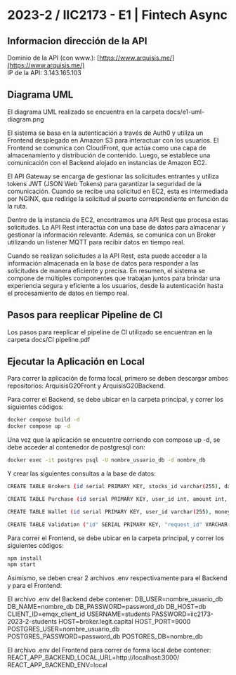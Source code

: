 # 2023-2 / IIC2173 - E1 | Fintech Async


## Informacion dirección de la API

Dominio de la API (con www.): [https://www.arquisis.me/](https://www.arquisis.me/)<br>
IP de la API: 3.143.165.103

## Diagrama UML

El diagrama UML realizado se encuentra en la carpeta docs/e1-uml-diagram.png


El sistema se basa en la autenticación a través de Auth0 y utiliza un Frontend desplegado en Amazon S3 para interactuar con los usuarios. El Frontend se comunica con CloudFront, que actúa como una capa de almacenamiento y distribución de contenido. Luego, se establece una comunicación con el Backend alojado en instancias de Amazon EC2.

El API Gateway se encarga de gestionar las solicitudes entrantes y utiliza tokens JWT (JSON Web Tokens) para garantizar la seguridad de la comunicación. Cuando se recibe una solicitud en EC2, esta es intermediada por NGINX, que redirige la solicitud al puerto correspondiente en función de la ruta.

Dentro de la instancia de EC2, encontramos una API Rest que procesa estas solicitudes. La API Rest interactúa con una base de datos para almacenar y gestionar la información relevante. Además, se comunica con un Broker utilizando un listener MQTT para recibir datos en tiempo real.

Cuando se realizan solicitudes a la API Rest, esta puede acceder a la información almacenada en la base de datos para responder a las solicitudes de manera eficiente y precisa. En resumen, el sistema se compone de múltiples componentes que trabajan juntos para brindar una experiencia segura y eficiente a los usuarios, desde la autenticación hasta el procesamiento de datos en tiempo real.


## Pasos para reeplicar Pipeline de CI

Los pasos para reeplicar el pipeline de CI utilizado se encuentran en la carpeta docs/CI pipeline.pdf

## Ejecutar la Aplicación en Local

Para correr la aplicación de forma local, primero se deben descargar ambos repositorios: ArquisisG20Front y ArquisisG20Backend.

Para correr el Backend, se debe ubicar en la carpeta principal, y correr los siguientes códigos:

```sh
docker compose build -d
docker compose up -d
```
Una vez que la aplicación se encuentre corriendo con compose up -d, se debe acceder al contenedor de postgresql con:
```sh
docker exec -it postgres psql -U nombre_usuario_db -d nombre_db
```
Y crear las siguientes consultas a la base de datos:
```sh
CREATE TABLE Brokers (id serial PRIMARY KEY, stocks_id varchar(255), datetime varchar(255), stocks_symbol varchar(255), stocks_shortName varchar(255), stocks_price float, stocks_currency varchar(255), stocks_source varchar(255), created_at DATE, updated_at DATE);

CREATE TABLE Purchase (id serial PRIMARY KEY, user_id int, amount int, group_id varchar(255), datetime varchar(255), stocks_symbol varchar(255), stocks_shortName varchar(255), country varchar(255), city varchar(255), location varchar(255), created_at DATE, updated_at DATE);

CREATE TABLE Wallet (id serial PRIMARY KEY, user_id varchar(255), money float, created_at DATE, updated_at DATE);

CREATE TABLE Validation ("id" SERIAL PRIMARY KEY, "request_id" VARCHAR(255), "group_id" VARCHAR(255), "seller" FLOAT, "valid" BOOLEAN, "created_at" TIMESTAMP, "updated_at" TIMESTAMP);
```

Para correr el Frontend, se debe ubicar en la carpeta principal, y correr los siguientes códigos:
```sh
npm install
npm start
```

Asimismo, se deben crear 2 archivos .env respectivamente para el Backend y para el Frontend:

El archivo .env del Backend debe contener:
DB_USER=nombre_usuario_db
DB_NAME=nombre_db
DB_PASSWORD=password_db
DB_HOST=db
CLIENT_ID=emqx_client_id
USERNAME=students
PASSWORD=iic2173-2023-2-students
HOST=broker.legit.capital
HOST_PORT=9000
POSTGRES_USER=nombre_usuario_db
POSTGRES_PASSWORD=password_db
POSTGRES_DB=nombre_db

El archivo .env del Frontend para correr de forma local debe contener:
REACT_APP_BACKEND_LOCAL_URL=http://localhost:3000/
REACT_APP_BACKEND_ENV=local
